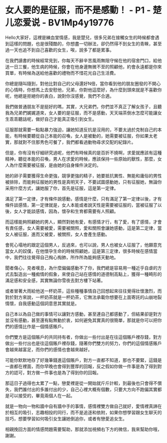 # 女人要的是征服，而不是感動！ - P1 - 楚儿恋爱说 - BV1Mp4y19776

Hello大家好，這裡是練血堂情感，我是楚兒，很多兄弟在接觸女生的時候都會遇到這樣的問題，也是很殘酷的，你想盡一切辦法，卻仍然得不到女生的青睞，甚至過一天也追不到自己喜歡的女生，唉，說多了都是累事。

在我們讀書的時候經常見到，你每天不辭辛苦風雨無阻守候在他的宿舍門口，給他送一日三餐，他生病的時候，你會在他身邊無微不至的照顧他，約會永遠都是你來買單，有時候為送給他喜歡的禮物而不惜花光自己生活費。

你總是隨叫隨到，對他比對自己的父母還好N倍，當你看到他的朋友圈發的不開心的心情時，你想馬上去安慰他，兄弟，你對他這麼好，為什麼到頭來就是不喜歡你呢，他總是拒絕你的表白，說對你沒感覺，我們不合適。

我們做普通朋友不是挺好的嗎，其實，大兄弟們，你們並不真正了解女孩子，且聽我為兄弟們娓娓道來，女人要的是征服，而不是感動，天天端茶倒水怎麼可能讓女生乖乖聽話呢，做好自己才能真正吸引到女生。

征服那就需要一點點暴力強迫，讓她知道反抗是沒用的，不要太過於克制自己的本能，有時候要聽從自己本能的召喚，女人是被動的，她需要被征服，你如果太老實，那就對不住那秀色可餐了，我們都看過動物尋求交配的紀錄片。

但是，你有沒有仔細研究過呢，他們有時候真的是百折不撓啊，求愛就應該有這種精神，聽從本能的召喚，男人在求愛的時候，應該保持一些原始的獸性，那麼，女人為什麼需要被征服，是由她的自身條件決定的。

她的卵子需要獲得生命更強，競爭更強的精子，她要抵抗異性、無能和庸俗的男性被排除，而能夠征服她的男性是真明天子，不要試圖感動她，只有征服她，無論你采用什麼方式，讓她服了你，首先是征服，這是第一定律。

滿足了第一定律，才有條件說感動，感情是什麼，只有滿足了第一定律以後，才有條件談感情，第一定律就是，女人本能或者說天性是需要被征服的，當被征服了以後，女人才能談感情，因為，懷孕和生育都需要有人照顧。

而這樣能夠照顧她的男人，顯然對她有愛，有感情才行，有了愛，有了感情，才會有責任感，女人需要被愛，需要被關照，愛和關照會讓她感動，這是第二定律，當女人被征服，進而又被愛，被關照，女人會產生感動。

會死心塌地的跟定這個男人，反過來，也可以說，男人也被女人征服了，他願意充當女人的奴僕，在他懷孕生命的時候照顧她，這是第三定律，很多時候在感情當中，我們往往覺得自己掏心掏肺，所作所為能夠感天動地。

聞者傷心，見者嘆息，為什麼偏偏感動不了你，我們總是容易用一種近乎自虐的方式去製造出一種痴情的假象，來使自己站在感情的道德制高點上，獲得一種畸形的滿足感和安全感，其實無論你雪夜去對方樓下站著。

或者冒著大雨給他送一杯奶茶，這些種種事情自己回想起來往往覺得壯懷激烈，而對於對方來說，一杯奶茶就是一杯奶茶，它無法承載你想要在上面寄託的山崩地裂情懷，自我感動這個詞意思其實就是。

自己本以為自己做的事情可以讓對方感動，甚至連自己都感動了，但結果卻是對方並沒有感動，甚至還有點無動於衷，如何避免其實真的很簡單，那就是你可以把你們的感情比作是一個情感賬戶。

你們雙方是這個賬戶的共同持有者，你做出一些付出是在往這個賬戶裡存錢，對方做出一些付出也是往這個賬戶裡存錢，隨著你們雙方的努力，你們的這個情感賬戶會越來越富足，而你們的感情也會越來越好。

可能你默默地存了好幾筆錢進這個賬戶，對方一直都不知道，那也不要緊，這錢是一直都在裡面，而你早晚也會得到豐厚的回報，反之假如你做一件事是為了得到對方的認可，對方做一件事也是為了得到你的回報。

那這日子過得也太累了一點，戀愛裡是從一開始就斤斤計較，到最後也只會得不償失，我們誰付出的多誰付出的少，自己心裡大概有個數，只要大方向不跑偏其實都是可以接受的，畢竟兩個人在一起。

就是一物向一物和牆中自有牆中手的事情，感情裡雙方做自己就好，愛情裡真諦在於相互的吸引，志趣相投的同行，而不是追逐和依附，如果你想學習跟女生聊天的技巧，想要學習如何吸引女生讓她倒追你，或者有戀愛追女生。

相親挽回方面的情感問題需要幫助，那就添加視頻右下方的微信，我來幫助你哦，謝謝。